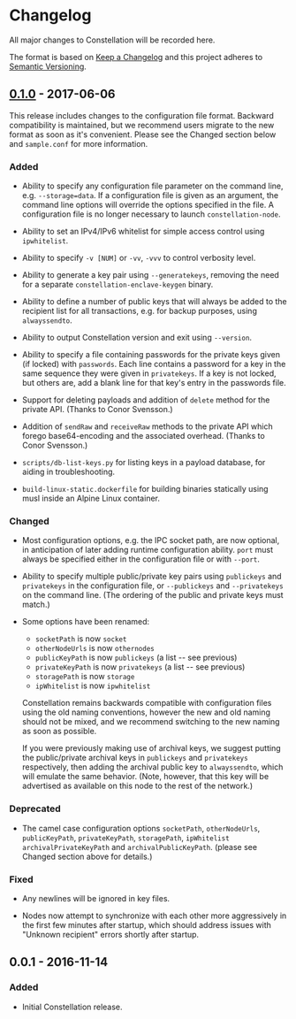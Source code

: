 # Changelog

All major changes to Constellation will be recorded here.

The format is based on [Keep a Changelog](http://keepachangelog.com/)
and this project adheres to [Semantic Versioning](http://semver.org/).

## [0.1.0] - 2017-06-06

This release includes changes to the configuration file
format. Backward compatibility is maintained, but we recommend users
migrate to the new format as soon as it's convenient. Please see
the Changed section below and `sample.conf` for more information.

### Added

- Ability to specify any configuration file parameter on the command
  line, e.g. `--storage=data`. If a configuration file is given as an
  argument, the command line options will override the options
  specified in the file. A configuration file is no longer necessary
  to launch `constellation-node`.

- Ability to set an IPv4/IPv6 whitelist for simple access control
  using `ipwhitelist`.

- Ability to specify `-v [NUM]` or `-vv`, `-vvv` to control verbosity
  level.

- Ability to generate a key pair using `--generatekeys`, removing the
  need for a separate `constellation-enclave-keygen` binary.

- Ability to define a number of public keys that will always be added
  to the recipient list for all transactions, e.g. for backup purposes,
  using `alwayssendto`.

- Ability to output Constellation version and exit using `--version`.

- Ability to specify a file containing passwords for the private keys
  given (if locked) with `passwords`. Each line contains a password
  for a key in the same sequence they were given in `privatekeys`. If
  a key is not locked, but others are, add a blank line for that key's
  entry in the passwords file.

- Support for deleting payloads and addition of `delete` method for
  the private API. (Thanks to Conor Svensson.)

- Addition of `sendRaw` and `receiveRaw` methods to the private API
  which forego base64-encoding and the associated overhead. (Thanks to
  Conor Svensson.)

- `scripts/db-list-keys.py` for listing keys in a payload database,
  for aiding in troubleshooting.

- `build-linux-static.dockerfile` for building binaries statically
  using musl inside an Alpine Linux container.

### Changed
- Most configuration options, e.g. the IPC socket path, are now
  optional, in anticipation of later adding runtime configuration
  ability. `port` must always be specified either in the configuration
  file or with `--port`.

- Ability to specify multiple public/private key pairs using
  `publickeys` and `privatekeys` in the configuration file, or
  `--publickeys` and `--privatekeys` on the command line. (The
  ordering of the public and private keys must match.)

- Some options have been renamed:
  - `socketPath` is now `socket`
  - `otherNodeUrls` is now `othernodes`
  - `publicKeyPath` is now `publickeys` (a list -- see previous)
  - `privateKeyPath` is now `privatekeys` (a list -- see previous)
  - `storagePath` is now `storage`
  - `ipWhitelist` is now `ipwhitelist`

  Constellation remains backwards compatible with configuration files
  using the old naming conventions, however the new and old naming
  should not be mixed, and we recommend switching to the new naming as
  soon as possible.

  If you were previously making use of archival keys, we suggest
  putting the public/private archival keys in `publickeys` and
  `privatekeys` respectively, then adding the archival public key to
  `alwayssendto`, which will emulate the same behavior. (Note,
  however, that this key will be advertised as available on this node
  to the rest of the network.)

### Deprecated
- The camel case configuration options `socketPath`, `otherNodeUrls`,
  `publicKeyPath`, `privateKeyPath`, `storagePath`, `ipWhitelist`
  `archivalPrivateKeyPath` and `archivalPublicKeyPath`.
  (please see Changed section above for details.)

### Fixed
- Any newlines will be ignored in key files.

- Nodes now attempt to synchronize with each other more aggressively
  in the first few minutes after startup, which should address issues
  with "Unknown recipient" errors shortly after startup.

## 0.0.1 - 2016-11-14
### Added
- Initial Constellation release.

[Unreleased]: https://github.com/jpmorganchase/constellation/compare/v0.1.0...HEAD
[0.1.0]: https://github.com/jpmorganchase/constellation/compare/v0.0.1...v0.1.0
